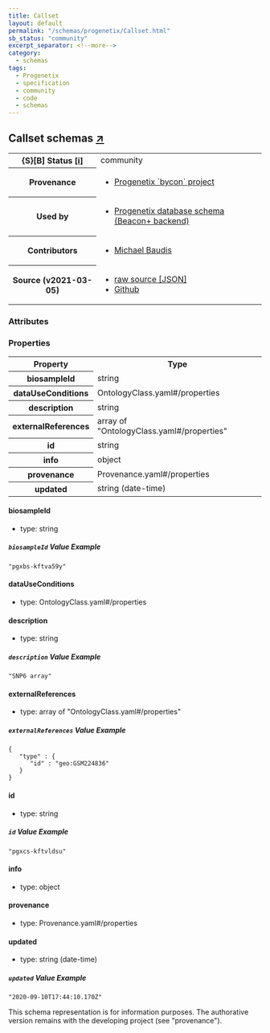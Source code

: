 ```yaml
---
title: Callset
layout: default
permalink: "/schemas/progenetix/Callset.html"
sb_status: "community"
excerpt_separator: <!--more-->
category:
  - schemas
tags:
  - Progenetix
  - specification
  - community
  - code
  - schemas
---
```


<div id="schema-header-title">
  <h2>Callset <span id="schema-header-title-project">schemas <a href="https://github.com/progenetix/schemas" target="_BLANK">&nearr;</a></span> </h2>
</div>

<table id="schema-header-table">
  <tr>
    <th>{S}[B] Status <a href="https://schemablocks.org/about/sb-status-levels.html">[i]</a></th>
    <td><div id="schema-header-status">community</div></td>
  </tr>

  <tr>
    <th>Provenance</th>
    <td>
      <ul>
<li><a href="https://github.com/progenetix/bycon/">Progenetix `bycon` project</a></li>
      </ul>
    </td>
  </tr>
  <tr>
    <th>Used by</th>
    <td>
      <ul>
<li><a href="https://github.com/progenetix/schemas/">Progenetix database schema (Beacon+ backend)</a></li>
      </ul>
    </td>
  </tr>

<!--more-->

  <tr>
    <th>Contributors</th>
    <td>
      <ul>
<li><a href="https://orcid.org/0000-0002-9903-4248">Michael Baudis</a></li>
      </ul>
    </td>
  </tr>
  <tr>
    <th>Source (v2021-03-05)</th>
    <td>
      <ul>
        <li><a href="current/Callset.json" target="_BLANK">raw source [JSON]</a></li>
        <li><a href="https://github.com/progenetix/schemas/blob/master/schemas/Callset.yaml" target="_BLANK">Github</a></li>
      </ul>
    </td>
  </tr>
</table>

<div id="schema-attributes-title">
  <h3>Attributes</h3>
</div>


### Properties

<table id="schema-properties-table">
  <tr>
    <th>Property</th>
    <th>Type</th>
  </tr>
  <tr>
    <th>biosampleId</th>
    <td>string</td>
  </tr>
  <tr>
    <th>dataUseConditions</th>
    <td>OntologyClass.yaml#/properties</td>
  </tr>
  <tr>
    <th>description</th>
    <td>string</td>
  </tr>
  <tr>
    <th>externalReferences</th>
    <td>array of "OntologyClass.yaml#/properties"</td>
  </tr>
  <tr>
    <th>id</th>
    <td>string</td>
  </tr>
  <tr>
    <th>info</th>
    <td>object</td>
  </tr>
  <tr>
    <th>provenance</th>
    <td>Provenance.yaml#/properties</td>
  </tr>
  <tr>
    <th>updated</th>
    <td>string (date-time)</td>
  </tr>

</table>


#### biosampleId

* type: string



##### `biosampleId` Value Example  

```
"pgxbs-kftva59y"
```

#### dataUseConditions

* type: OntologyClass.yaml#/properties




#### description

* type: string



##### `description` Value Example  

```
"SNP6 array"
```

#### externalReferences

* type: array of "OntologyClass.yaml#/properties"



##### `externalReferences` Value Example  

```
{
   "type" : {
      "id" : "geo:GSM224836"
   }
}
```

#### id

* type: string



##### `id` Value Example  

```
"pgxcs-kftvldsu"
```

#### info

* type: object




#### provenance

* type: Provenance.yaml#/properties




#### updated

* type: string (date-time)



##### `updated` Value Example  

```
"2020-09-10T17:44:10.170Z"
```
<div id="schema-footer">
This schema representation is for information purposes. The authorative 
version remains with the developing project (see "provenance").
</div>


